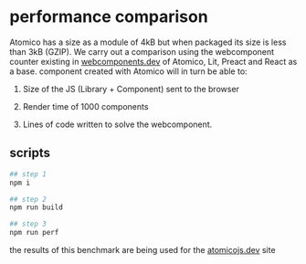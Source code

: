 # performance comparison

Atomico has a size as a module of 4kB but when packaged its size is less than 3kB (GZIP).
We carry out a comparison using the webcomponent counter existing in [webcomponents.dev](https://webcomponents.dev/) of Atomico, Lit, Preact and React as a base.
component created with Atomico will in turn be able to:

1. Size of the JS (Library + Component) sent to the browser

2. Render time of 1000 components

3. Lines of code written to solve the webcomponent.

## scripts

```bash
## step 1
npm i

## step 2
npm run build

## step 3
npm run perf
```

the results of this benchmark are being used for the [atomicojs.dev](https://atomicojs.dev) site
